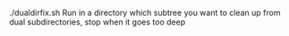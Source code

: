 ./dualdirfix.sh
Run in a directory which subtree you want to clean up from dual subdirectories, stop when it goes too deep

